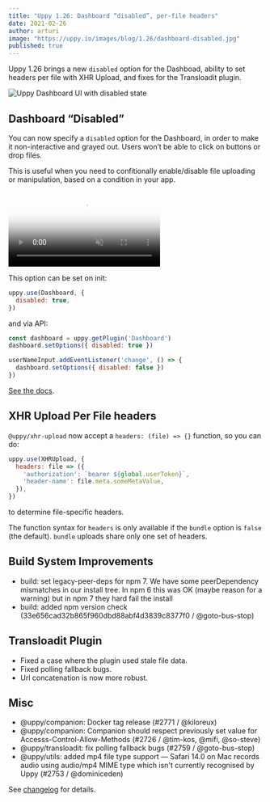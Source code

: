 ```yaml
---
title: "Uppy 1.26: Dashboard “disabled”, per-file headers"
date: 2021-02-26
author: arturi
image: "https://uppy.io/images/blog/1.26/dashboard-disabled.jpg"
published: true
---
```


Uppy 1.26 brings a new `disabled` option for the Dashboad, ability to set headers per file with XHR Upload, and fixes for the Transloadit plugin.

![Uppy Dashboard UI with disabled state](/images/blog/1.26/dashboard-disabled.jpg)

<!--more-->

## Dashboard “Disabled”

You can now specify a `disabled` option for the Dashboard, in order to make it non-interactive and grayed out. Users won’t be able to click on buttons or drop files.

This is useful when you need to confitionally enable/disable file uploading or manipulation, based on a condition in your app.

<video alt="Demo video showing Uppy with Dashboard disabled vs enabled state" poster="/images/blog/1.26/dashboard-disabled.jpg" muted autoplay loop>
  <source src="/images/blog/1.26/dashboard-disabled-vs-enabled.mp4" type="video/mp4">
  Your browser does not support the video tag: https://uppy.io/images/blog/images/blog/1.26/dashboard-disabled-vs-enabled.mp4
</video>

This option can be set on init:

```js
uppy.use(Dashboard, {
  disabled: true,
})
```

and via API:

```js
const dashboard = uppy.getPlugin('Dashboard')
dashboard.setOptions({ disabled: true })

userNameInput.addEventListener('change', () => {
  dashboard.setOptions({ disabled: false })
})
```

[See the docs](https://uppy.io/docs/dashboard/#disabled-false).

## XHR Upload Per File headers

`@uppy/xhr-upload` now accept a `headers: (file) => {}` function, so you can do:

```js
uppy.use(XHRUpload, {
  headers: file => ({
    'authorization': `bearer ${global.userToken}`,
    'header-name': file.meta.someMetaValue,
  }),
})
```

to determine file-specific headers.

The function syntax for `headers` is only available if the `bundle` option is `false` (the default). `bundle` uploads share only one set of headers.

## Build System Improvements

- build: set legacy-peer-deps for npm 7. We have some peerDependency mismatches in our install tree. In npm 6 this was OK (maybe reason for a warning) but in npm 7 they hard fail the install
- build: added npm version check (33e656cad32b865f960dbd88abf4d3839c8377f0 / @goto-bus-stop)

## Transloadit Plugin

- Fixed a case where the plugin used stale file data.
- Fixed polling fallback bugs.
- Url concatenation is now more robust.

## Misc

- @uppy/companion: Docker tag release (#2771 / @kiloreux)
- @uppy/companion: Companion should respect previously set value for Accesss-Control-Allow-Methods (#2726 / @tim-kos, @mifi, @so-steve)
- @uppy/transloadit: fix polling fallback bugs (#2759 / @goto-bus-stop)
- @uppy/utils: added mp4 file type support — Safari 14.0 on Mac records audio using audio/mp4 MIME type which isn't currently recognised by Uppy (#2753 / @dominiceden)

See [changelog](https://github.com/transloadit/uppy/blob/master/CHANGELOG.md#1260) for details.
